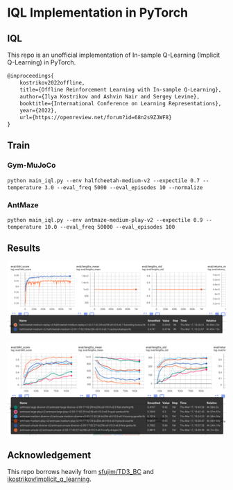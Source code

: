# IQL Implementation in PyTorch

## IQL

This repo is an unofficial implementation of In-sample Q-Learning (Implicit Q-Learning) in PyTorch.

```
@inproceedings{
    kostrikov2022offline,
    title={Offline Reinforcement Learning with In-sample Q-Learning},
    author={Ilya Kostrikov and Ashvin Nair and Sergey Levine},
    booktitle={International Conference on Learning Representations},
    year={2022},
    url={https://openreview.net/forum?id=68n2s9ZJWF8}
}
```

## Train

### Gym-MuJoCo

```
python main_iql.py --env halfcheetah-medium-v2 --expectile 0.7 --temperature 3.0 --eval_freq 5000 --eval_episodes 10 --normalize
```

### AntMaze

```
python main_iql.py --env antmaze-medium-play-v2 --expectile 0.9 --temperature 10.0 --eval_freq 50000 --eval_episodes 100
```

## Results

![mujoco_results](imgs/mujoco_results.png)

![antmaze_results](imgs/antmaze_results.png)

## Acknowledgement

This repo borrows heavily from [sfujim/TD3_BC](https://github.com/sfujim/TD3_BC) and [ikostrikov/implicit_q_learning](https://github.com/ikostrikov/implicit_q_learning).